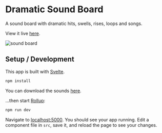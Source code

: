 # Dramatic Sound Board

A sound board with dramatic hits, swells, rises, loops and songs.

View it live [here](https://dramatic-soundboard.vercel.app/).

![sound board](https://i.imgur.com/srkTPY0.png)

## Setup / Development

This app is built with [Svelte](https://svelte.dev/).

```bash
npm install
```

You can download the sounds [here](https://dramatic-sound-board.s3.amazonaws.com/sounds.zip).

...then start [Rollup](https://rollupjs.org):

```bash
npm run dev
```

Navigate to [localhost:5000](http://localhost:5000). You should see your app running. Edit a component file in `src`, save it, and reload the page to see your changes.
